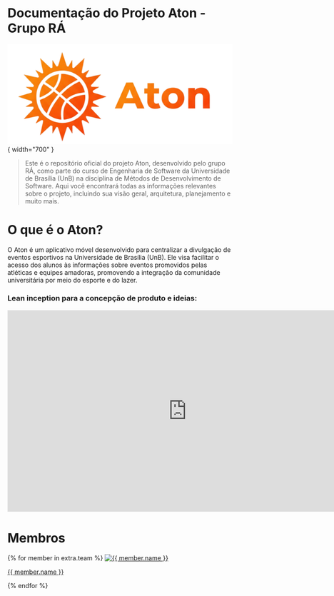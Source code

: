 # Documentação do Projeto Aton - Grupo RÁ
![logo](assets/logo.svg){ width="700" }

> Este é o repositório oficial do projeto Aton, desenvolvido pelo grupo RÁ, como parte do curso de Engenharia de Software da Universidade de Brasília (UnB) na disciplina de Métodos de Desenvolvimento de Software. Aqui você encontrará todas as informações relevantes sobre o projeto, incluindo sua visão geral, arquitetura, planejamento e muito mais.

# O que é o Aton?
O Aton é um aplicativo móvel desenvolvido para centralizar a divulgação de eventos esportivos na Universidade de Brasília (UnB). Ele visa facilitar o acesso dos alunos às informações sobre eventos promovidos pelas atléticas e equipes amadoras, promovendo a integração da comunidade universitária por meio do esporte e do lazer.

### Lean inception para a concepção de produto e ideias:
<div>
    <iframe style="border: 1px solid rgba(0, 0, 0, 0.1);" width="800" height="450" src="https://embed.figma.com/board/OvHe9jFciGpdRbvyPZmsL4/Template-Lean-Inception?node-id=0-1&embed-host=share" allowfullscreen></iframe>
</div>

# Membros

<div class="team-container">
  {% for member in extra.team %}
    <a class="team-card" href="https://github.com/{{ member.username }}" target="_blank" rel="noopener">
      <img src="https://avatars.githubusercontent.com/{{ member.username }}?s=120" alt="{{ member.name }}">
      <p>{{ member.name }}</p>
    </a>
  {% endfor %}
</div>